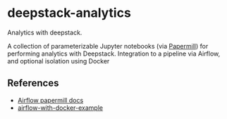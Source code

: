 # deepstack-analytics
Analytics with deepstack.

A collection of parameterizable Jupyter notebooks (via [Papermill](https://papermill.readthedocs.io/en/latest/)) for performing analytics with Deepstack. Integration to a pipeline via Airflow, and optional isolation using Docker

## References
* [Airflow papermill docs](https://airflow.readthedocs.io/en/stable/howto/operator/papermill.html)
* [airflow-with-docker-example](https://medium.com/@tomaszdudek/yet-another-scalable-apache-airflow-with-docker-example-setup-84775af5c451)
